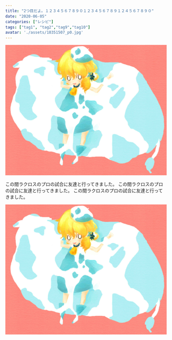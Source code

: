 ```yaml
---
title: "2つ目だよ。１２３４５６７８９０１２３４５６７８９１２４５６７８９０"
date: "2020-06-05"
categories: ["レシピ"]
tags: ["tag1", "tag2","tag9","tag10"]
avatar: './assets/10351507_p0.jpg'
---
```

![Alt text here](./assets/sample.jpg)

この間ラクロスのプロの試合に友達と行ってきました。
この間ラクロスのプロの試合に友達と行ってきました。
この間ラクロスのプロの試合に友達と行ってきました。

![Alt text here](./assets/sample.jpg)